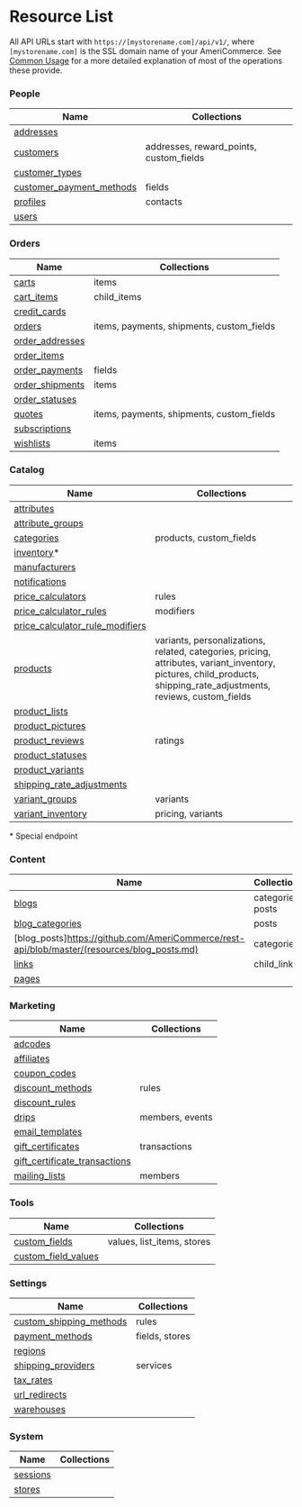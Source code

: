 Resource List
=============

All API URLs start with `https://[mystorename.com]/api/v1/`, where `[mystorename.com]` is the SSL domain name of your AmeriCommerce. See [Common Usage](https://github.com/AmeriCommerce/rest-api/blob/master/common_usage.md) for a more detailed explanation of most of the operations these provide.

### People

| Name | Collections |
| ---- | ----------- |
| [addresses](https://github.com/AmeriCommerce/rest-api/blob/master/resources/addresses.md) |
| [customers](https://github.com/AmeriCommerce/rest-api/blob/master/resources/customers.md) | addresses, reward\_points, custom\_fields |
| [customer_types](https://github.com/AmeriCommerce/rest-api/blob/master/resources/customer_types.md) | |
| [customer_payment_methods](https://github.com/AmeriCommerce/rest-api/blob/master/resources/customer_payment_methods.md) | fields |
| [profiles](https://github.com/AmeriCommerce/rest-api/blob/master/resources/profiles.md) | contacts |
| [users](https://github.com/AmeriCommerce/rest-api/blob/master/resources/users.md) | |

### Orders

| Name | Collections |
| ---- | ----------- |
| [carts](https://github.com/AmeriCommerce/rest-api/blob/master/resources/carts.md) | items |
| [cart_items](https://github.com/AmeriCommerce/rest-api/blob/master/resources/cart_items.md) | child_items |
| [credit_cards](https://github.com/AmeriCommerce/rest-api/blob/master/resources/credit_cards.md) | |
| [orders](https://github.com/AmeriCommerce/rest-api/blob/master/resources/orders.md) | items, payments, shipments, custom_fields |
| [order_addresses](https://github.com/AmeriCommerce/rest-api/blob/master/resources/order_addresses.md) | |
| [order_items](https://github.com/AmeriCommerce/rest-api/blob/master/resources/order_items.md) | |
| [order_payments](https://github.com/AmeriCommerce/rest-api/blob/master/resources/order_payments.md) | fields |
| [order_shipments](https://github.com/AmeriCommerce/rest-api/blob/master/resources/order_shipments.md) | items |
| [order_statuses](https://github.com/AmeriCommerce/rest-api/blob/master/resources/order_statuses.md) | |
| [quotes](https://github.com/AmeriCommerce/rest-api/blob/master/resources/quotes.md) | items, payments, shipments, custom_fields |
| [subscriptions](https://github.com/AmeriCommerce/rest-api/blob/master/resources/subscriptions.md) | |
| [wishlists](https://github.com/AmeriCommerce/rest-api/blob/master/resources/wishlists.md) | items |

### Catalog

| Name | Collections |
| ---- | ----------- |
| [attributes](https://github.com/AmeriCommerce/rest-api/blob/master/resources/attributes.md) | |
| [attribute_groups](https://github.com/AmeriCommerce/rest-api/blob/master/resources/attribute_groups.md) | |
| [categories](https://github.com/AmeriCommerce/rest-api/blob/master/resources/categories.md) | products, custom_fields |
| [inventory](https://github.com/AmeriCommerce/rest-api/blob/master/resources/inventory.md)* | |
| [manufacturers](https://github.com/AmeriCommerce/rest-api/blob/master/resources/manufacturers.md) | |
| [notifications](https://github.com/AmeriCommerce/rest-api/blob/master/resources/notifications.md) | |
| [price_calculators](https://github.com/AmeriCommerce/rest-api/blob/master/resources/price_calculators.md) | rules |
| [price_calculator_rules](https://github.com/AmeriCommerce/rest-api/blob/master/resources/price_calculator_rules.md) | modifiers |
| [price_calculator_rule_modifiers](https://github.com/AmeriCommerce/rest-api/blob/master/resources/price_calculator_rule_modifiers.md) | |
| [products](https://github.com/AmeriCommerce/rest-api/blob/master/resources/products.md) | variants, personalizations, related, categories, pricing, attributes, variant\_inventory, pictures, child\_products, shipping\_rate\_adjustments, reviews, custom\_fields |
| [product_lists](https://github.com/AmeriCommerce/rest-api/blob/master/resources/product_lists.md) | |
| [product_pictures](https://github.com/AmeriCommerce/rest-api/blob/master/resources/product_pictures.md) | |
| [product_reviews](https://github.com/AmeriCommerce/rest-api/blob/master/resources/product_reviews.md) | ratings |
| [product_statuses](https://github.com/AmeriCommerce/rest-api/blob/master/resources/product_statuses.md) | |
| [product_variants](https://github.com/AmeriCommerce/rest-api/blob/master/resources/product_variants.md) | |
| [shipping_rate_adjustments](https://github.com/AmeriCommerce/rest-api/blob/master/resources/shipping_rate_adjustments.md) | |
| [variant_groups](https://github.com/AmeriCommerce/rest-api/blob/master/resources/variant_groups.md) | variants |
| [variant_inventory](https://github.com/AmeriCommerce/rest-api/blob/master/resources/variant_inventory.md) | pricing, variants |

\* Special endpoint

### Content

| Name | Collections |
| ---- | ----------- |
| [blogs](https://github.com/AmeriCommerce/rest-api/blob/master/resources/blogs.md) | categories, posts |
| [blog_categories](https://github.com/AmeriCommerce/rest-api/blob/master/resources/blog_categories.md) | posts |
| [blog_posts]https://github.com/AmeriCommerce/rest-api/blob/master/(resources/blog_posts.md) | categories |
| [links](https://github.com/AmeriCommerce/rest-api/blob/master/resources/links.md) | child_links |
| [pages](https://github.com/AmeriCommerce/rest-api/blob/master/resources/pages.md) | |

### Marketing

| Name | Collections |
| ---- | ----------- |
| [adcodes](https://github.com/AmeriCommerce/rest-api/blob/master/resources/adcodes.md) | |
| [affiliates](https://github.com/AmeriCommerce/rest-api/blob/master/resources/affiliates.md) | |
| [coupon_codes](https://github.com/AmeriCommerce/rest-api/blob/master/resources/coupon_codes.md) | |
| [discount_methods](https://github.com/AmeriCommerce/rest-api/blob/master/resources/discount_methods.md) | rules |
| [discount_rules](https://github.com/AmeriCommerce/rest-api/blob/master/resources/discount_rules.md) | |
| [drips](https://github.com/AmeriCommerce/rest-api/blob/master/resources/drips.md) | members, events |
| [email_templates](https://github.com/AmeriCommerce/rest-api/blob/master/resources/email_templates.md) | |
| [gift_certificates](https://github.com/AmeriCommerce/rest-api/blob/master/resources/gift_certificates.md) | transactions |
| [gift_certificate_transactions](https://github.com/AmeriCommerce/rest-api/blob/master/resources/gift_certificate_transactions.md) | |
| [mailing_lists](https://github.com/AmeriCommerce/rest-api/blob/master/resources/mailing_lists.md) | members |

### Tools

| Name | Collections |
| ---- | ----------- |
| [custom_fields](https://github.com/AmeriCommerce/rest-api/blob/master/resources/custom_fields.md) | values, list_items, stores |
| [custom\_field\_values](https://github.com/AmeriCommerce/rest-api/blob/master/resources/custom_field_values.md) | |

### Settings

| Name | Collections |
| ---- | ----------- |
| [custom_shipping_methods](https://github.com/AmeriCommerce/rest-api/blob/master/resources/custom_shipping_methods.md)	| rules |
| [payment_methods](https://github.com/AmeriCommerce/rest-api/blob/master/resources/payment_methods.md)	| fields, stores |
| [regions](https://github.com/AmeriCommerce/rest-api/blob/master/resources/regions.md)	| |
| [shipping_providers](https://github.com/AmeriCommerce/rest-api/blob/master/resources/shipping_providers.md)	| services |
| [tax_rates](https://github.com/AmeriCommerce/rest-api/blob/master/resources/tax_rates.md)	| |
| [url_redirects](https://github.com/AmeriCommerce/rest-api/blob/master/resources/url_redirects.md)	| |
| [warehouses](https://github.com/AmeriCommerce/rest-api/blob/master/resources/warehouses.md)	| |

### System

| Name | Collections |
| ---- | ----------- |
| [sessions](https://github.com/AmeriCommerce/rest-api/blob/master/resources/sessions.md)	| |
| [stores](https://github.com/AmeriCommerce/rest-api/blob/master/resources/stores.md)	| |
